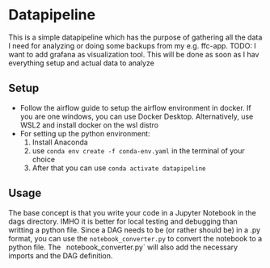 # Datapipeline

This is a simple datapipeline which has the purpose of gathering all the data I need for analyzing or doing some backups from my e.g. ffc-app. TODO: I want to add 
grafana as visualization tool. This will be done as soon as I hav everything setup and actual data to analyze

## Setup
- Follow the airflow guide to setup the airflow environment in docker. If you are one windows, you can use Docker Desktop. Alternatively, use WSL2 and install docker on the wsl distro
- For setting up the python environment:
  1. Install Anaconda
  2. use `conda env create -f conda-env.yaml` in the terminal of your choice
  3. After that you can use `conda activate datapipeline`

## Usage
The base concept is that you write your code in a Jupyter Notebook in the dags directory. IMHO it is better for local testing and debugging than writting a python file. Since a DAG needs to be (or rather should be) in a .py format, you can use the `notebook_converter.py` to convert the notebook to a python file. The `
`notebook_converter.py` will also add the necessary imports and the DAG definition.